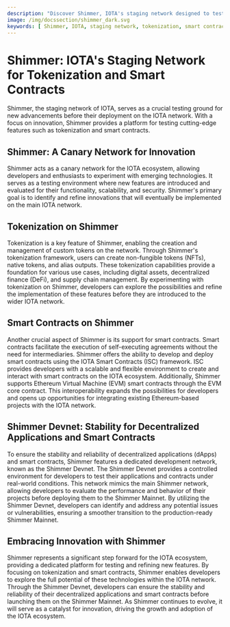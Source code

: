 ```yaml
---
description: "Discover Shimmer, IOTA's staging network designed to test and deploy innovative features like tokenization and smart contracts. Explore Shimmer's capabilities and understand its role as a testing ground for advancements before their implementation on the IOTA network."
image: /img/docssection/shimmer_dark.svg
keywords: [ Shimmer, IOTA, staging network, tokenization, smart contracts, canary network, innovation, Shimmer Devnet ]
---
```


# Shimmer: IOTA's Staging Network for Tokenization and Smart Contracts

Shimmer, the staging network of IOTA, serves as a crucial testing ground for new advancements before their deployment on
the IOTA network. With a focus on innovation, Shimmer provides a platform for testing cutting-edge features such as
tokenization and smart contracts. 

## Shimmer: A Canary Network for Innovation

Shimmer acts as a canary network for the IOTA ecosystem, allowing developers and enthusiasts to experiment with emerging
technologies. It serves as a testing environment where new features are introduced and evaluated for their
functionality, scalability, and security. Shimmer's primary goal is to identify and refine innovations that will
eventually be implemented on the main IOTA network.

## Tokenization on Shimmer

Tokenization is a key feature of Shimmer, enabling the creation and management of custom tokens on the network. Through
Shimmer's tokenization framework, users can create non-fungible tokens (NFTs), native tokens, and alias outputs. These
tokenization capabilities provide a foundation for various use cases, including digital assets, decentralized finance 
(DeFi), and supply chain management. By experimenting with tokenization on Shimmer, developers can explore the
possibilities and refine the implementation of these features before they are introduced to the wider IOTA network.

## Smart Contracts on Shimmer

Another crucial aspect of Shimmer is its support for smart contracts. Smart contracts facilitate the execution of
self-executing agreements without the need for intermediaries. Shimmer offers the ability to develop and deploy smart
contracts using the IOTA Smart Contracts (ISC) framework. ISC provides developers with a scalable and flexible
environment to create and interact with smart contracts on the IOTA ecosystem. Additionally, Shimmer supports Ethereum
Virtual Machine (EVM) smart contracts through the EVM core contract. This interoperability expands the possibilities for
developers and opens up opportunities for integrating existing Ethereum-based projects with the IOTA network.

## Shimmer Devnet: Stability for Decentralized Applications and Smart Contracts

To ensure the stability and reliability of decentralized applications (dApps) and smart contracts, Shimmer features a
dedicated development network, known as the Shimmer Devnet. The Shimmer Devnet provides a controlled environment for
developers to test their applications and contracts under real-world conditions. This network mimics the main Shimmer
network, allowing developers to evaluate the performance and behavior of their projects before deploying them to the
Shimmer Mainnet. By utilizing the Shimmer Devnet, developers can identify and address any potential issues or
vulnerabilities, ensuring a smoother transition to the production-ready Shimmer Mainnet.

## Embracing Innovation with Shimmer

Shimmer represents a significant step forward for the IOTA ecosystem, providing a dedicated platform for testing and
refining new features. By focusing on tokenization and smart contracts, Shimmer enables developers to explore the full
potential of these technologies within the IOTA network. Through the Shimmer Devnet, developers can ensure the stability
and reliability of their decentralized applications and smart contracts before launching them on the Shimmer Mainnet. As
Shimmer continues to evolve, it will serve as a catalyst for innovation, driving the growth and adoption of the IOTA
ecosystem.
